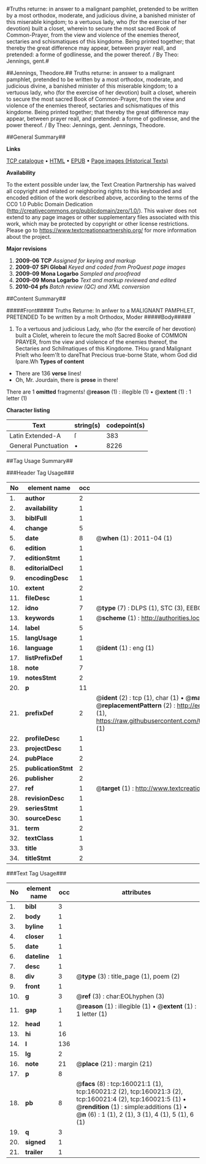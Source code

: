 #Truths returne: in answer to a malignant pamphlet, pretended to be written by a most orthodox, moderate, and judicious divine, a banished minister of this miserable kingdom; to a vertuous lady, who (for the exercise of her devotion) built a closet, wherein to secure the most sacred Book of Common-Prayer, from the view and violence of the enemies thereof, sectaries and schismatiques of this kingdome. Being printed together; that thereby the great difference may appear, between prayer reall, and pretended: a forme of godlinesse, and the power thereof. / By Theo: Jennings, gent.#

##Jennings, Theodore.##
Truths returne: in answer to a malignant pamphlet, pretended to be written by a most orthodox, moderate, and judicious divine, a banished minister of this miserable kingdom; to a vertuous lady, who (for the exercise of her devotion) built a closet, wherein to secure the most sacred Book of Common-Prayer, from the view and violence of the enemies thereof, sectaries and schismatiques of this kingdome. Being printed together; that thereby the great difference may appear, between prayer reall, and pretended: a forme of godlinesse, and the power thereof. / By Theo: Jennings, gent.
Jennings, Theodore.

##General Summary##

**Links**

[TCP catalogue](http://www.ota.ox.ac.uk/tcp/)  • 
[HTML](http://tei.it.ox.ac.uk/tcp/Texts-HTML/free/A87/A87569.html)  • 
[EPUB](http://tei.it.ox.ac.uk/tcp/Texts-EPUB/free/A87/A87569.epub) • 
[Page images (Historical Texts)](https://historicaltexts.jisc.ac.uk/eebo-99861727e)

**Availability**

To the extent possible under law, the Text Creation Partnership has waived all copyright and related or neighboring rights to this keyboarded and encoded edition of the work described above, according to the terms of the CC0 1.0 Public Domain Dedication (http://creativecommons.org/publicdomain/zero/1.0/). This waiver does not extend to any page images or other supplementary files associated with this work, which may be protected by copyright or other license restrictions. Please go to https://www.textcreationpartnership.org/ for more information about the project.

**Major revisions**

1. __2009-06__ __TCP__ *Assigned for keying and markup*
1. __2009-07__ __SPi Global__ *Keyed and coded from ProQuest page images*
1. __2009-09__ __Mona Logarbo__ *Sampled and proofread*
1. __2009-09__ __Mona Logarbo__ *Text and markup reviewed and edited*
1. __2010-04__ __pfs__ *Batch review (QC) and XML conversion*

##Content Summary##

#####Front#####
Truths Returne: In anſwer to a MALIGNANT PAMPHLET, PRETENDED To be written by a moſt Orthodox, Moder
#####Body#####

1. To a vertuous and judicious Lady, who (for the exerciſe of her devotion) built a Cloſet, wherein to ſecure the moſt Sacred Booke of COMMON PRAYER, from the view and violence of the enemies thereof, the Sectaries and Schiſmatiques of this Kingdome.
THou grand Malignant Prieſt who ſeem'ſt to dareThat Precious true-borne State, whom God did ſpare.Wh
**Types of content**

  * There are 136 **verse** lines!
  * Oh, Mr. Jourdain, there is **prose** in there!

There are 1 **omitted** fragments! 
 @__reason__ (1) : illegible (1)  •  @__extent__ (1) : 1 letter (1)

**Character listing**


|Text|string(s)|codepoint(s)|
|---|---|---|
|Latin Extended-A|ſ|383|
|General Punctuation|•|8226|

##Tag Usage Summary##

###Header Tag Usage###

|No|element name|occ|attributes|
|---|---|---|---|
|1.|__author__|2||
|2.|__availability__|1||
|3.|__biblFull__|1||
|4.|__change__|5||
|5.|__date__|8| @__when__ (1) : 2011-04 (1)|
|6.|__edition__|1||
|7.|__editionStmt__|1||
|8.|__editorialDecl__|1||
|9.|__encodingDesc__|1||
|10.|__extent__|2||
|11.|__fileDesc__|1||
|12.|__idno__|7| @__type__ (7) : DLPS (1), STC (3), EEBO-CITATION (1), PROQUEST (1), VID (1)|
|13.|__keywords__|1| @__scheme__ (1) : http://authorities.loc.gov/ (1)|
|14.|__label__|5||
|15.|__langUsage__|1||
|16.|__language__|1| @__ident__ (1) : eng (1)|
|17.|__listPrefixDef__|1||
|18.|__note__|7||
|19.|__notesStmt__|2||
|20.|__p__|11||
|21.|__prefixDef__|2| @__ident__ (2) : tcp (1), char (1)  •  @__matchPattern__ (2) : ([0-9\-]+):([0-9IVX]+) (1), (.+) (1)  •  @__replacementPattern__ (2) : http://eebo.chadwyck.com/downloadtiff?vid=$1&page=$2 (1), https://raw.githubusercontent.com/textcreationpartnership/Texts/master/tcpchars.xml#$1 (1)|
|22.|__profileDesc__|1||
|23.|__projectDesc__|1||
|24.|__pubPlace__|2||
|25.|__publicationStmt__|2||
|26.|__publisher__|2||
|27.|__ref__|1| @__target__ (1) : http://www.textcreationpartnership.org/docs/. (1)|
|28.|__revisionDesc__|1||
|29.|__seriesStmt__|1||
|30.|__sourceDesc__|1||
|31.|__term__|2||
|32.|__textClass__|1||
|33.|__title__|3||
|34.|__titleStmt__|2||


###Text Tag Usage###

|No|element name|occ|attributes|
|---|---|---|---|
|1.|__bibl__|3||
|2.|__body__|1||
|3.|__byline__|1||
|4.|__closer__|1||
|5.|__date__|1||
|6.|__dateline__|1||
|7.|__desc__|1||
|8.|__div__|3| @__type__ (3) : title_page (1), poem (2)|
|9.|__front__|1||
|10.|__g__|3| @__ref__ (3) : char:EOLhyphen (3)|
|11.|__gap__|1| @__reason__ (1) : illegible (1)  •  @__extent__ (1) : 1 letter (1)|
|12.|__head__|1||
|13.|__hi__|16||
|14.|__l__|136||
|15.|__lg__|2||
|16.|__note__|21| @__place__ (21) : margin (21)|
|17.|__p__|8||
|18.|__pb__|8| @__facs__ (8) : tcp:160021:1 (1), tcp:160021:2 (2), tcp:160021:3 (2), tcp:160021:4 (2), tcp:160021:5 (1)  •  @__rendition__ (1) : simple:additions (1)  •  @__n__ (6) : 1 (1), 2 (1), 3 (1), 4 (1), 5 (1), 6 (1)|
|19.|__q__|3||
|20.|__signed__|1||
|21.|__trailer__|1||
